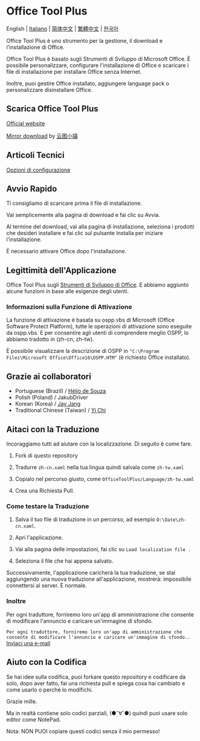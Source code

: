﻿# Office Tool Plus

English | [Italiano](/README-it_it.md) | [简体中文](/README-zh_cn.md) | [繁體中文](/README-zh_tw.md) | [한국어](/README-ko_kr.md)

Office Tool Plus è uno strumento per la gestione, il download e l'installazione di Office.

Office Tool Plus è basato sugli Strumenti di Sviluppo di Microsoft Office. È possibile personalizzare, configurare l'installazione di Office e scaricare i file di installazione per installare Office senza Internet.

Inoltre, puoi gestire Office installato, aggiungere language pack o personalizzare disinstallare Office.

## Scarica Office Tool Plus

[Official website](https://otp.landian.vip/zh-cn/)

[Mirror download](https://delivery.yuntu.moe/office-tool/) by [云图小镇](https://www.yuntu.moe/)

## Articoli Tecnici

[Opzioni di configurazione](https://docs.microsoft.com/en-us/DeployOffice/configuration-options-for-the-office-2016-deployment-tool)

## Avvio Rapido

Ti consigliamo di scaricare prima il file di installazione.

Vai semplicemente alla pagina di download e fai clic su Avvia.

Al termine del download, vai alla pagina di installazione, seleziona i prodotti che desideri installare e fai clic sul pulsante Installa per iniziare l'installazione.

È necessario attivare Office dopo l'installazione.

## Legittimità dell'Applicazione

Office Tool Plus sugli [Strumenti di Sviluppo di Office](https://docs.microsoft.com/en-us/DeployOffice/overview-of-the-office-customization-tool-for-click-to-run). E abbiamo aggiunto alcune funzioni in base alle esigenze degli utenti.

### Informazioni sulla Funzione di Attivazione

La funzione di attivazione è basata su ospp.vbs di Microsoft (Office Software Protect Platform), tutte le operazioni di attivazione sono eseguite da ospp.vbs. E per consentire agli utenti di comprendere meglio OSPP, lo abbiamo tradotto in (zh-cn, zh-tw).

È possibile visualizzare la descrizione di OSPP in ````"C:\Program Files\Microsoft Office\Office16\OSPP.HTM"```` (è richiesto Office installato).

## Grazie ai collaboratori

- Portuguese (Brazil) / [Hélio de Souza](https://sway.office.com/RVue6qySNJ2DzYrs?ref=Link)
- Polish (Poland) / JakubDriver
- Korean (Korea) / [Jay Jang](https://github.com/yaeyaya)
- Traditional Chinese (Taiwan) / [Yi Chi](https://github.com/chiyi4488)

## Aitaci con la Traduzione

Incoraggiamo tutti ad aiutare con la localizzazione. Di seguito è come fare.

1. Fork di questo repository

2. Tradurre ````zh-cn.xaml```` nella tua lingua quindi salvala come ````zh-tw.xaml````

3. Copialo nel percorso giusto, come ````OfficeToolPlus/Language/zh-tw.xaml````

4. Crea una Richiesta Pull.

### Come testare la Traduzione

1. Salva il tuo file di traduzione in un percorso, ad esempio ````D:\Date\zh-cn.xaml````.

2. Apri l'applicazione.

3. Vai alla pagina delle impostazioni, fai clic su ````Load localization file .````

4. Seleziona il file che hai appena salvato.

Successivamente, l'applicazione caricherà la tua traduzione, se stai aggiungendo una nuova traduzione all'applicazione, mostrerà: impossibile connettersi al server. È normale.

### Inoltre

Per ogni traduttore, forniremo loro un'app di amministrazione che consente di modificare l'annuncio e caricare un'immagine di sfondo.

````Per ogni traduttore, forniremo loro un'app di amministrazione che consente di modificare l'annuncio e caricare un'immagine di sfondo..```` [Inviaci una e-mail](mailto:yerong@coolhub.top)

## Aiuto con la Codifica

Se hai idee sulla codifica, puoi forkare questo repository e codificare da solo, dopo aver fatto, fai una richiesta pull e spiega cosa hai cambiato e come usarlo o perché lo modifichi.

Grazie mille.

Ma in realtà contiene solo codici parziali, (●ˇ∀ˇ●) quindi puoi usare solo editor come NotePad.

Nota: NON PUOI copiare questi codici senza il mio permesso!
